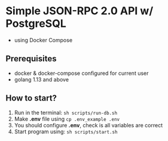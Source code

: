 # Simple JSON-RPC 2.0 API w/ PostgreSQL

* using Docker Compose

## Prerequisites

* docker & docker-compose configured for current user
* golang 1.13 and above

## How to start?

1. Run in the terminal: `sh scripts/run-db.sh`
2. Make **.env** file using `cp .env_example .env`
3. You should configure **.env**, check is all variables are correct
4. Start program using: `sh scripts/start.sh`

